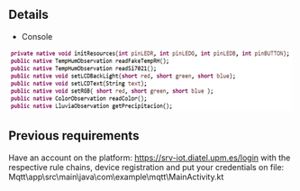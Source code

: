 ## Details

* Console

<img src="Methods.png" width="566" height="109" />

## Previous requirements

Have an account on the platform: https://srv-iot.diatel.upm.es/login with the respective rule chains, device registration and put your credentials on file:
Mqtt\app\src\main\java\com\example\mqtt\MainActivity.kt
